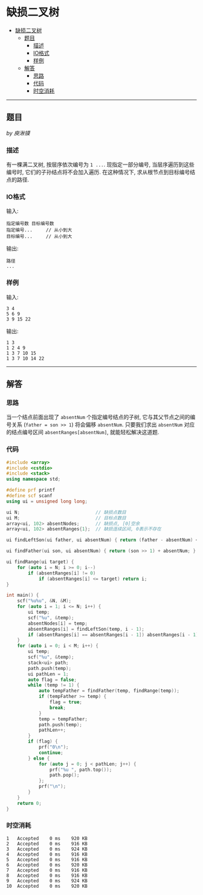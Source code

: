 # 缺损二叉树

- [缺损二叉树](#缺损二叉树)
  - [题目](#题目)
    - [描述](#描述)
    - [IO格式](#io格式)
    - [样例](#样例)
  - [解答](#解答)
    - [思路](#思路)
    - [代码](#代码)
    - [时空消耗](#时空消耗)

----

## 题目

_by 庾湫镆_

### 描述

有一棵满二叉树, 按层序依次编号为 `1 ...`. 现指定一部分编号, 当层序遍历到这些编号时, 它们的子孙结点将不会加入遍历. 在这种情况下, 求从根节点到目标编号结点的路径.

### IO格式

输入:

```
指定编号数 目标编号数
指定编号...     // 从小到大
目标编号...     // 从小到大
```

输出:

```
路径
...
```

### 样例

输入:

```
3 4
5 6 9
3 9 15 22
```

输出:

```
1 3 
1 2 4 9 
1 3 7 10 15 
1 3 7 10 14 22
```

----

## 解答

### 思路

当一个结点前面出现了 `absentNum` 个指定编号结点的子树, 它与其父节点之间的编号关系 (`father = son >> 1`) 将会偏移 `absentNum`. 只要我们求出 `absentNum` 对应的结点编号区间 `absentRanges[absentNum]`, 就能轻松解决这道题.

### 代码

```C++
#include <array>
#include <cstdio>
#include <stack>
using namespace std;

#define prf printf
#define scf scanf
using ui = unsigned long long;

ui N;                            // 缺损点数目
ui M;                            // 目标点数目
array<ui, 102> absentNodes;      // 缺损点, [0]空余
array<ui, 102> absentRanges{1};  // 缺损连续区间, 0表示不存在

ui findLeftSon(ui father, ui absentNum) { return (father - absentNum) << 1; }

ui findFather(ui son, ui absentNum) { return (son >> 1) + absentNum; }

ui findRange(ui target) {
    for (auto i = N; i >= 0; i--)
        if (absentRanges[i] != 0)
            if (absentRanges[i] <= target) return i;
}

int main() {
    scf("%u%u", &N, &M);
    for (auto i = 1; i <= N; i++) {
        ui temp;
        scf("%u", &temp);
        absentNodes[i] = temp;
        absentRanges[i] = findLeftSon(temp, i - 1);
        if (absentRanges[i] == absentRanges[i - 1]) absentRanges[i - 1] = 0;
    }
    for (auto i = 0; i < M; i++) {
        ui temp;
        scf("%u", &temp);
        stack<ui> path;
        path.push(temp);
        ui pathLen = 1;
        auto flag = false;
        while (temp != 1) {
            auto tempFather = findFather(temp, findRange(temp));
            if (tempFather >= temp) {
                flag = true;
                break;
            }
            temp = tempFather;
            path.push(temp);
            pathLen++;
        }
        if (flag) {
            prf("0\n");
            continue;
        } else {
            for (auto j = 0; j < pathLen; j++) {
                prf("%u ", path.top());
                path.pop();
            };
            prf("\n");
        }
    }
    return 0;
}
```

### 时空消耗

```
1	Accepted	0 ms	920 KB
2	Accepted	0 ms	916 KB
3	Accepted	0 ms	924 KB
4	Accepted	0 ms	916 KB
5	Accepted	0 ms	916 KB
6	Accepted	0 ms	920 KB
7	Accepted	0 ms	916 KB
8	Accepted	0 ms	916 KB
9	Accepted	0 ms	924 KB
10	Accepted	0 ms	920 KB
```